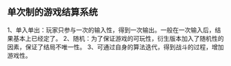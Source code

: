 ## 单次制的游戏结算系统
1、单入单出：玩家只参与一次的输入性，得到一次输出。一般在一次输入后，结果基本上已经定了。
2、随机：为了保证游戏的可玩性，衍生版本加入了随机性的因素，保证了结局不唯一性。
3、可通过自身的算法迭代，得到战斗的过程，增加游戏性。

##
